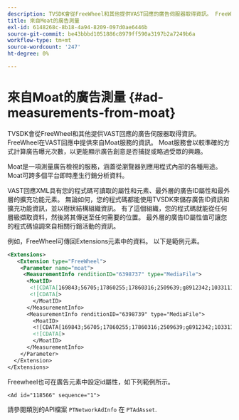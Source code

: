 ```yaml
---
description: TVSDK會從FreeWheel和其他提供VAST回應的廣告伺服器取得資訊。 FreeWheel在VAST回應中提供來自Moat服務的資訊。 Moat服務會以較準確的方式計算廣告曝光次數，以更能顯示廣告創意是否捕捉或略過受眾的興趣。
title: 來自Moat的廣告測量
exl-id: 6148268c-8b18-4a94-8209-097d0ae6446b
source-git-commit: be43bbbd1051886c8979ff590a3197b2a7249b6a
workflow-type: tm+mt
source-wordcount: '247'
ht-degree: 0%

---
```


# 來自Moat的廣告測量 {#ad-measurements-from-moat}

TVSDK會從FreeWheel和其他提供VAST回應的廣告伺服器取得資訊。 FreeWheel在VAST回應中提供來自Moat服務的資訊。 Moat服務會以較準確的方式計算廣告曝光次數，以更能顯示廣告創意是否捕捉或略過受眾的興趣。

Moat是一項測量廣告檢視的服務，涵蓋從瀏覽器到應用程式內部的各種用途。 Moat可跨多個平台即時產生行銷分析資料。

VAST回應XML具有您的程式碼可讀取的屬性和元素、最外層的廣告ID屬性和最外層的擴充功能元素。 無論如何，您的程式碼都能使用TVSDK來儲存廣告ID資訊和擴充功能資訊，並以樹狀結構組織資訊。 有了這個組織，您的程式碼就能從任何層級擷取資料，然後將其傳送至任何需要的位置。 最外層的廣告ID屬性值可讓您的程式碼協調來自相關行銷活動的資訊。

例如，FreeWheel可傳回Extensions元素中的資料。 以下是範例元素。

```xml
<Extensions> 
   <Extension type="FreeWheel"> 
    <Parameter name="moat"> 
     <MeasurementInfo renditionID="6398737" type="MediaFile"> 
      <MoatID> 
       <![CDATA[169843;56705;17860255;17860316;2509639;g8912342;103311138;g436558;530633]]]]> 
       <![CDATA[> 
        </MoatID> 
      </MeasurementInfo> 
      <MeasurementInfo renditionID="6398739" type="MediaFile"> 
        <MoatID> 
        <![CDATA[169843;56705;17860255;17860316;2509639;g8912342;103311138;g436558;530633]]]]> 
        <![CDATA[> 
        </MoatID> 
      </MeasurementInfo> 
    </Parameter> 
  </Extension> 
</Extensions>
```

Freewheel也可在廣告元素中設定id屬性，如下列範例所示。

```
<Ad id="118566" sequence="1">
```

請參閱類別的API檔案 `PTNetworkAdInfo` 在 `PTAdAsset`.
